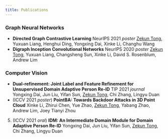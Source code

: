 ```yaml
---
title: Publications
---
```

### Graph Neural Networks
- **Directed Graph Contrastive Learning**
    NeurIPS 2021 *poster*
    <u>Zekun Tong</u>, Yuxuan Liang, Henghui Ding, Yongxing Dai, Xinke Li, Changhu Wang 
- **Digraph Inception Convolutional Networks**
    NeurIPS 2020 *poster*
    <u>Zekun Tong</u>, Yuxuan Liang, Changsheng Sun, Xinke Li, David S. Rosenblum, Andrew Lim

### Computer Vision
- **Dual-refinement: Joint Label and Feature Refinement for Unsupervised Domain Adaptive Person Re-ID**
    TIP 2021 *journal*
    Yongxing Dai, Jun Liu, Yifan Sun, <u>Zekun Tong</u>, Chi Zhang, Lingyu Duan
- (ICCV 2021 *poster*) **PointBA: Towards Backdoor Attacks in 3D Point Cloud**
    Xinke Li, Zhirui Chen, Yue Zhao, <u>Zekun Tong</u>, Yabang Zhao, Andrew Lim, Joey Tianyi Zhou
5. (ICCV 2021 *oral*) **IDM: An Intermediate Domain Module for Domain Adaptive Person Re-ID**
    Yongxing Dai, Jun Liu, Yifan Sun, <u>Zekun Tong</u>, Chi Zhang, Lingyu Duan
